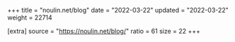 +++
title = "noulin.net/blog"
date = "2022-03-22"
updated = "2022-03-22"
weight = 22714

[extra]
source = "https://noulin.net/blog/"
ratio = 61
size = 22
+++
